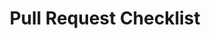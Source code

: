 ---
title: Pull Request Checklist
description: This page describes a checklist before opening a Pull Request to the Scala 3 compiler.
redirect_to: https://dotty.epfl.ch/docs/contributing/sending-in-a-pr.html
---